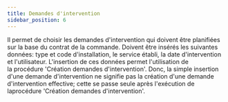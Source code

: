 ```yaml
---
title: Demandes d'intervention
sidebar_position: 6
---
```


Il permet de choisir les demandes d'intervention qui doivent être planifiées sur la base du contrat de la commande. Doivent être insérés les suivantes données: type et code d'installation, le service établi, la date d'intervention et l'utilisateur. L'insertion de ces données permet l'utilisation de la procédure 'Création demandes d'intervention'. Donc, la simple insertion d'une demande d'intervention ne signifie pas la création d'une demande d'intervention effective; cette se passe seule après l'exécution de laprocédure 'Création demandes d'intervention'.






